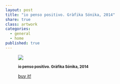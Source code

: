 ```yaml
---
layout: post
title: "io penso positivo. Gràfika Sónika, 2014"
share: true
class: artwork
categories:
  - general
  - home
published: true
---
```


<figure class="text-center">
	<img src="http://www.inpocketart.com/wp-content/uploads/2014/07/3.io-penso-positivo-grafica-sonika-2014-watermark.jpg">
	<figcaption>
		<p><small><strong>io penso positivo. Gràfika Sónika, 2014</strong></small></p>
		<p><a href="http://www.inpocketart.com/product/io-penso-positivo-grafika-sonika-2014/" class="btn btn-primary btn-lg"><i class="fa fa-credit-card"></i> buy it!</a></p>
	</figcaption>
</figure>